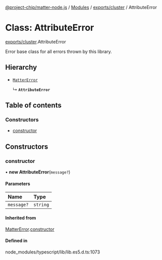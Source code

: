 [@project-chip/matter-node.js](../README.md) / [Modules](../modules.md) / [exports/cluster](../modules/exports_cluster.md) / AttributeError

# Class: AttributeError

[exports/cluster](../modules/exports_cluster.md).AttributeError

Error base class for all errors thrown by this library.

## Hierarchy

- [`MatterError`](exports_common.MatterError.md)

  ↳ **`AttributeError`**

## Table of contents

### Constructors

- [constructor](exports_cluster.AttributeError.md#constructor)

## Constructors

### constructor

• **new AttributeError**(`message?`)

#### Parameters

| Name | Type |
| :------ | :------ |
| `message?` | `string` |

#### Inherited from

[MatterError](exports_common.MatterError.md).[constructor](exports_common.MatterError.md#constructor)

#### Defined in

node_modules/typescript/lib/lib.es5.d.ts:1073
